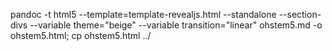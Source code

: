 pandoc -t html5 --template=template-revealjs.html         --standalone --section-divs   --variable theme="beige"   --variable transition="linear"   ohstem5.md -o ohstem5.html; cp ohstem5.html ../
